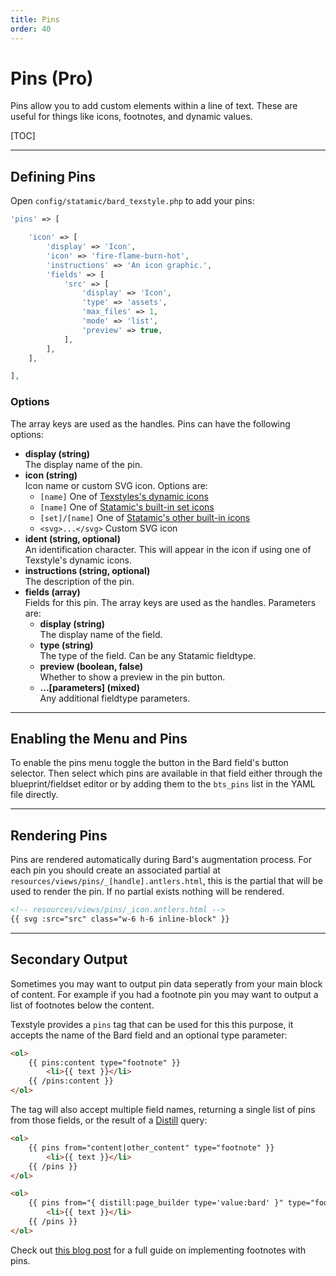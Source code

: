 ```yaml
---
title: Pins
order: 40
---
```


# Pins (Pro)

Pins allow you to add custom elements within a line of text. These are useful for things like icons, footnotes, and dynamic values.

[TOC]

---

## Defining Pins

Open `config/statamic/bard_texstyle.php` to add your pins:

```php
'pins' => [

    'icon' => [
        'display' => 'Icon',
        'icon' => 'fire-flame-burn-hot',
        'instructions' => 'An icon graphic.',
        'fields' => [
            'src' => [
                'display' => 'Icon',
                'type' => 'assets',
                'max_files' => 1,
                'mode' => 'list',
                'preview' => true,
            ],
        ],
    ],

],
```

### Options

The array keys are used as the handles. Pins can have the following options:

* **display (string)**  
  The display name of the pin.
* **icon (string)**  
  Icon name or custom SVG icon. Options are:
    * `[name]` One of [Texstyles's dynamic icons](dynamic-icons)
    * `[name]` One of [Statamic's built-in set icons](https://github.com/statamic/cms/tree/4.x/resources/svg/icons/plump)
    * `[set]/[name]` One of [Statamic's other built-in icons](https://github.com/statamic/cms/tree/4.x/resources/svg/icons)
    * `<svg>...</svg>` Custom SVG icon
* **ident (string, optional)**  
  An identification character. This will appear in the icon if using one of Texstyle's dynamic icons.
* **instructions (string, optional)**  
  The description of the pin.
* **fields (array)**  
  Fields for this pin. The array keys are used as the handles. Parameters are:
  * **display (string)**  
    The display name of the field.
  * **type (string)**  
    The type of the field. Can be any Statamic fieldtype.
  * **preview (boolean, false)**  
    Whether to show a preview in the pin button.
  * **...[parameters] (mixed)**  
    Any additional fieldtype parameters.

---

## Enabling the Menu and Pins

To enable the pins menu toggle the button in the Bard field's button selector. Then select which pins are available in that field either through the blueprint/fieldset editor or by adding them to the `bts_pins` list in the YAML file directly.

---

## Rendering Pins

Pins are rendered automatically during Bard's augmentation process. For each pin you should create an associated partial at `resources/views/pins/_[handle].antlers.html`, this is the partial that will be used to render the pin. If no partial exists nothing will be rendered.

```html
<!-- resources/views/pins/_icon.antlers.html -->
{{ svg :src="src" class="w-6 h-6 inline-block" }}
```

---

## Secondary Output

Sometimes you may want to output pin data seperatly from your main block of content. For example if you had a footnote pin you may want to output a list of footnotes below the content.

Texstyle provides a `pins` tag that can be used for this this purpose, it accepts the name of the Bard field and an optional type parameter:

```html
<ol>
    {{ pins:content type="footnote" }}
        <li>{{ text }}</li>
    {{ /pins:content }}
</ol>
```

The tag will also accept multiple field names, returning a single list of pins from those fields, or the result of a [Distill](https://statamic.com/addons/jacksleight/distill) query:

```html
<ol>
    {{ pins from="content|other_content" type="footnote" }}
        <li>{{ text }}</li>
    {{ /pins }}
</ol>
```

```html
<ol>
    {{ pins from="{ distill:page_builder type='value:bard' }" type="footnote" }}
        <li>{{ text }}</li>
    {{ /pins }}
</ol>
```

Check out [this blog post](http://jacksleight.dev/posts/adding-footnotes-to-bard-with-texstyle-pins) for a full guide on implementing footnotes with pins.